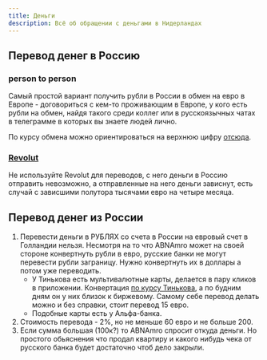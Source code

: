 ```yaml
---
title: Деньги
description: Всё об обращении с деньгами в Нидерландах
---
```


## Перевод денег в Россию

### person to person

Самый простой вариант получить рубли в России в обмен на евро в Европе - договориться с кем-то проживающим в Европе, у кого есть рубли на обмен, найдя такого среди коллег или в русскоязычных чатах в телеграмме в которых вы знаете людей лично.

По курсу обмена можно ориентироваться на верхнюю цифру [отсюда](https://www.bestchange.com/tether-trc20-to-sberbank.html).

### [Revolut](https://revolut.com/referral/dmitrybmq)

Не используйте Revolut для переводов, с него деньги в Россию отправить невозможно, а отправленные на него деньги зависнут, есть случай с зависшими полутора тысячами евро на четыре месяца.

## Перевод денег из России

1. Перевести деньги в РУБЛЯХ со счета в России на евровый счет в Голландии нельзя. Несмотря на то что ABNAmro может на своей стороне конвертнуть рубли в евро, русские банки не могут перевести рубли заграницу. Нужно конвертнуть их в доллары а потом уже переводить.
    - У Тинькова есть мультивалютные карты, делается в пару кликов в приложении. Конвертация [по курсу Тинькова](https://www.tinkoff.ru/about/exchange/), а по будним дням он у них близок к биржевому. Самому себе перевод делать можно и без справки, стоит перевод 15 евро.
    - Подобные карты есть у Альфа-банка.
2. Стоимость перевода - 2%, но не меньше 60 евро и не больше 200.
3. Если сумма большая (100к?) то ABNAmro спросит откуда деньги. Но простого обьяснения что продал квартиру и какого нибудь чека от русского банка будет достаточно чтоб дело закрыли.
